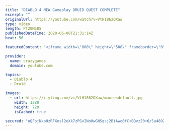 ```yaml
---
title: "DIABLO 4 NEW Gameplay DRUID QUEST COMPLETE"
excerpt: ""
originalUrl: https://youtube.com/watch?v=VtH1862QXaw
type: video
length: PT20M58S
publishedDateTime: 2020-06-08T21:31:14Z
heat: 56

featuredContent: "<iframe width=\"800\" height=\"500\" frameborder=\"0\" src=\"https://www.youtube.com/embed/VtH1862QXaw\" allow=\"accelerometer; autoplay; encrypted-media; gyroscope; picture-in-picture\" allowfullscreen></iframe>"

provider:
  name: crazygames
  domain: youtube.com

topics:
  - Diablo 4
  - Druid

images:
  - url: https://i.ytimg.com/vi/VtH1862QXaw/maxresdefault.jpg
    width: 1280
    height: 720
    isCached: true

secured: "uQFpjNkbHzRFXosl2eXk7zPGvINo0wGNSqsj2BiAwo0fC+BQvz20+6/Su48OZlEQ5PXxolAsfkhtisIcL11qYzaEO57btEacvoYJdpDu8t/dzHLUNnsPNrLcMMiuyn7N6H7xHa6/AMrfnFXhkih4vdQFacE/bJxyA4rbjbMP18t88uDwbnz06HsQa30REzu74Al8gi5XrsdysaOziW+rS/7hQWPY+dyoD06vx/08MxuW4CtfwOTbu9cYxPfRW9X7L+uRHwKqlAmHl60PF2LCbK9Eed/k2iVBmABAzJ1dxcfF+RipJbyp3uRtNKKkbDQBZwNHhnSFSnx6k1Dkqd28stuHYIxDkssQfhDt/lApCmiP84GPYutQecL/RJCS0KS7qikJ0XVzA2MRwzPFrvmKRI5dqxnAVW1oGtLpRCabmPc=;HClVXmW3dTFQZ8oD4mKqjQ=="
---
```


